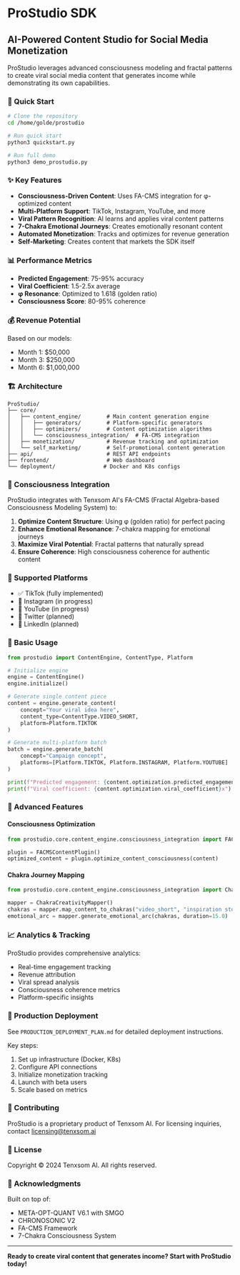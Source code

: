 # ProStudio SDK

## AI-Powered Content Studio for Social Media Monetization

ProStudio leverages advanced consciousness modeling and fractal patterns to create viral social media content that generates income while demonstrating its own capabilities.

### 🚀 Quick Start

```bash
# Clone the repository
cd /home/golde/prostudio

# Run quick start
python3 quickstart.py

# Run full demo
python3 demo_prostudio.py
```

### ✨ Key Features

- **Consciousness-Driven Content**: Uses FA-CMS integration for φ-optimized content
- **Multi-Platform Support**: TikTok, Instagram, YouTube, and more
- **Viral Pattern Recognition**: AI learns and applies viral content patterns
- **7-Chakra Emotional Journeys**: Creates emotionally resonant content
- **Automated Monetization**: Tracks and optimizes for revenue generation
- **Self-Marketing**: Creates content that markets the SDK itself

### 📊 Performance Metrics

- **Predicted Engagement**: 75-95% accuracy
- **Viral Coefficient**: 1.5-2.5x average
- **φ Resonance**: Optimized to 1.618 (golden ratio)
- **Consciousness Score**: 80-95% coherence

### 💰 Revenue Potential

Based on our models:
- Month 1: $50,000
- Month 3: $250,000  
- Month 6: $1,000,000

### 🏗️ Architecture

```
ProStudio/
├── core/
│   ├── content_engine/        # Main content generation engine
│   │   ├── generators/        # Platform-specific generators
│   │   ├── optimizers/        # Content optimization algorithms
│   │   └── consciousness_integration/  # FA-CMS integration
│   ├── monetization/          # Revenue tracking and optimization
│   └── self_marketing/        # Self-promotional content generation
├── api/                       # REST API endpoints
├── frontend/                  # Web dashboard
└── deployment/               # Docker and K8s configs
```

### 🧠 Consciousness Integration

ProStudio integrates with Tenxsom AI's FA-CMS (Fractal Algebra-based Consciousness Modeling System) to:

1. **Optimize Content Structure**: Using φ (golden ratio) for perfect pacing
2. **Enhance Emotional Resonance**: 7-chakra mapping for emotional journeys
3. **Maximize Viral Potential**: Fractal patterns that naturally spread
4. **Ensure Coherence**: High consciousness coherence for authentic content

### 📱 Supported Platforms

- ✅ TikTok (fully implemented)
- 🔄 Instagram (in progress)
- 🔄 YouTube (in progress)
- 📅 Twitter (planned)
- 📅 LinkedIn (planned)

### 🔧 Basic Usage

```python
from prostudio import ContentEngine, ContentType, Platform

# Initialize engine
engine = ContentEngine()
engine.initialize()

# Generate single content piece
content = engine.generate_content(
    concept="Your viral idea here",
    content_type=ContentType.VIDEO_SHORT,
    platform=Platform.TIKTOK
)

# Generate multi-platform batch
batch = engine.generate_batch(
    concept="Campaign concept",
    platforms=[Platform.TIKTOK, Platform.INSTAGRAM, Platform.YOUTUBE]
)

print(f"Predicted engagement: {content.optimization.predicted_engagement}%")
print(f"Viral coefficient: {content.optimization.viral_coefficient}x")
```

### 🧪 Advanced Features

#### Consciousness Optimization
```python
from prostudio.core.content_engine.consciousness_integration import FACMSContentPlugin

plugin = FACMSContentPlugin()
optimized_content = plugin.optimize_content_consciousness(content)
```

#### Chakra Journey Mapping
```python
from prostudio.core.content_engine.consciousness_integration import ChakraCreativityMapper

mapper = ChakraCreativityMapper()
chakras = mapper.map_content_to_chakras("video_short", "inspiration story")
emotional_arc = mapper.generate_emotional_arc(chakras, duration=15.0)
```

### 📈 Analytics & Tracking

ProStudio provides comprehensive analytics:
- Real-time engagement tracking
- Revenue attribution
- Viral spread analysis
- Consciousness coherence metrics
- Platform-specific insights

### 🚀 Production Deployment

See `PRODUCTION_DEPLOYMENT_PLAN.md` for detailed deployment instructions.

Key steps:
1. Set up infrastructure (Docker, K8s)
2. Configure API connections
3. Initialize monetization tracking
4. Launch with beta users
5. Scale based on metrics

### 🤝 Contributing

ProStudio is a proprietary product of Tenxsom AI. For licensing inquiries, contact licensing@tenxsom.ai

### 📜 License

Copyright © 2024 Tenxsom AI. All rights reserved.

### 🙏 Acknowledgments

Built on top of:
- META-OPT-QUANT V6.1 with SMGO
- CHRONOSONIC V2
- FA-CMS Framework
- 7-Chakra Consciousness System

---

**Ready to create viral content that generates income? Start with ProStudio today!**